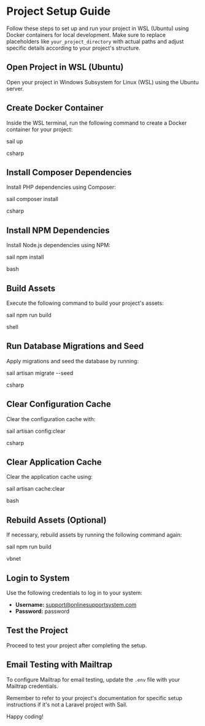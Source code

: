 # Project Setup Guide

Follow these steps to set up and run your project in WSL (Ubuntu) using Docker containers for local development. Make sure to replace placeholders like `your_project_directory` with actual paths and adjust specific details according to your project's structure.

## Open Project in WSL (Ubuntu)
Open your project in Windows Subsystem for Linux (WSL) using the Ubuntu server.

## Create Docker Container
Inside the WSL terminal, run the following command to create a Docker container for your project:

sail up

csharp


## Install Composer Dependencies
Install PHP dependencies using Composer:

sail composer install

csharp


## Install NPM Dependencies
Install Node.js dependencies using NPM:

sail npm install

bash


## Build Assets
Execute the following command to build your project's assets:

sail npm run build

shell


## Run Database Migrations and Seed
Apply migrations and seed the database by running:

sail artisan migrate --seed

csharp


## Clear Configuration Cache
Clear the configuration cache with:

sail artisan config:clear

csharp


## Clear Application Cache
Clear the application cache using:

sail artisan cache:clear

bash


## Rebuild Assets (Optional)
If necessary, rebuild assets by running the following command again:

sail npm run build

vbnet


## Login to System
Use the following credentials to log in to your system:

- **Username:** support@onlinesupportsystem.com
- **Password:** password

## Test the Project
Proceed to test your project after completing the setup.

## Email Testing with Mailtrap
To configure Mailtrap for email testing, update the `.env` file with your Mailtrap credentials.

Remember to refer to your project's documentation for specific setup instructions if it's not a Laravel project with Sail.

Happy coding!